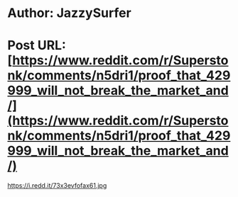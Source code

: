 # Author: JazzySurfer
# Post URL: [https://www.reddit.com/r/Superstonk/comments/n5dri1/proof_that_429999_will_not_break_the_market_and/](https://www.reddit.com/r/Superstonk/comments/n5dri1/proof_that_429999_will_not_break_the_market_and/)


https://i.redd.it/73x3evfofax61.jpg